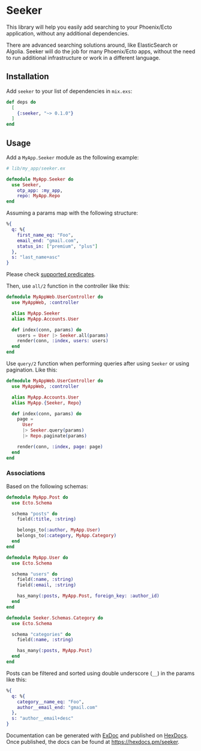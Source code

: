 # Seeker

This library will help you easily add searching to your Phoenix/Ecto
application, without any additional dependencies.

There are advanced searching solutions around, like ElasticSearch or Algolia.
Seeker will do the job for many Phoenix/Ecto apps, without the need to run
additional infrastructure or work in a different language.

## Installation

Add `seeker` to your list of dependencies in `mix.exs`:

```elixir
def deps do
  [
    {:seeker, "~> 0.1.0"}
  ]
end
```

## Usage

Add a `MyApp.Seeker` module as the following example:

```elixir
# lib/my_app/seeker.ex

defmodule MyApp.Seeker do
  use Seeker,
    otp_app: :my_app,
    repo: MyApp.Repo
end
```

Assuming a params map with the following structure:

```elixir
%{
  q: %{
    first_name_eq: "Foo",
    email_end: "gmail.com",
    status_in: ["premium", "plus"]
  },
  s: "last_name+asc"
}
```

Please check [supported predicates](https://github.com/amco/seeker-ex/blob/main/lib/seeker/query.ex#L8).

Then, use `all/2` function in the controller like this:

```elixir
defmodule MyAppWeb.UserController do
  use MyAppWeb, :controller

  alias MyApp.Seeker
  alias MyApp.Accounts.User

  def index(conn, params) do
    users = User |> Seeker.all(params)
    render(conn, :index, users: users)
  end
end
```

Use `query/2` function when performing queries after using `Seeker` or
using pagination. Like this:

```elixir
defmodule MyAppWeb.UserController do
  use MyAppWeb, :controller

  alias MyApp.Accounts.User
  alias MyApp.{Seeker, Repo}

  def index(conn, params) do
    page =
      User
      |> Seeker.query(params)
      |> Repo.paginate(params)

    render(conn, :index, page: page)
  end
end
```

### Associations

Based on the following schemas:

```elixir
defmodule MyApp.Post do
  use Ecto.Schema

  schema "posts" do
    field(:title, :string)

    belongs_to(:author, MyApp.User)
    belongs_to(:category, MyApp.Category)
  end
end

defmodule MyApp.User do
  use Ecto.Schema

  schema "users" do
    field(:name, :string)
    field(:email, :string)

    has_many(:posts, MyApp.Post, foreign_key: :author_id)
  end
end

defmodule Seeker.Schemas.Category do
  use Ecto.Schema

  schema "categories" do
    field(:name, :string)

    has_many(:posts, MyApp.Post)
  end
end
```

Posts can be filtered and sorted using double underscore (`__`) in
the params like this:

```elixir
%{
  q: %{
    category__name_eq: "Foo",
    author__email_end: "gmail.com"
  },
  s: "author__email+desc"
}
```

Documentation can be generated with [ExDoc](https://github.com/elixir-lang/ex_doc)
and published on [HexDocs](https://hexdocs.pm). Once published, the docs can
be found at <https://hexdocs.pm/seeker>.

